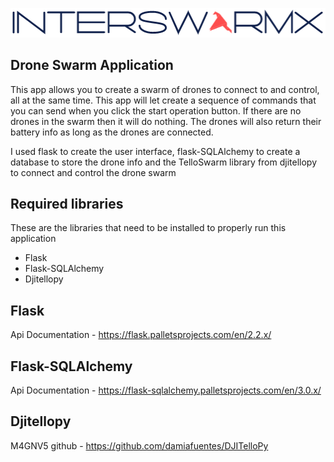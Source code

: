 ![](static/logo2.png)

Drone Swarm Application
-----------------------

This app allows you to create a swarm of drones to connect to and
control, all at the same time. This app will let create a sequence
of commands that you can send when you click the start operation button.
If there are no drones in the swarm then it will do nothing. The drones 
will also return their battery info as long as the drones are connected.

I used flask to create the user interface, flask-SQLAlchemy to create a 
database to store the drone info and the TelloSwarm library from djitellopy to
connect and control the drone swarm

Required libraries
------------------
These are the libraries that need to be installed to properly run this application
- Flask
- Flask-SQLAlchemy
- Djitellopy

Flask
-----
Api Documentation - https://flask.palletsprojects.com/en/2.2.x/

Flask-SQLAlchemy
----------------
Api Documentation - https://flask-sqlalchemy.palletsprojects.com/en/3.0.x/

Djitellopy
----------
M4GNV5 github - https://github.com/damiafuentes/DJITelloPy